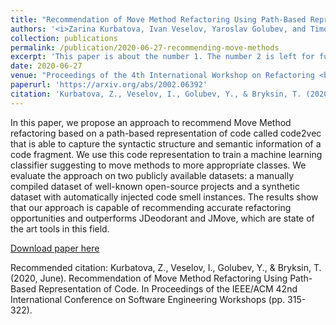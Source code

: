 ```yaml
---
title: "Recommendation of Move Method Refactoring Using Path-Based Representation of Code"
authors: '<i>Zarina Kurbatova, Ivan Veselov, Yaroslav Golubev, and Timofey Bryksin</i>'
collection: publications
permalink: /publication/2020-06-27-recommending-move-methods
excerpt: 'This paper is about the number 1. The number 2 is left for future work.'
date: 2020-06-27
venue: "Proceedings of the 4th International Workshop on Refactoring <b>(IWoR'20)</b>"
paperurl: 'https://arxiv.org/abs/2002.06392'
citation: 'Kurbatova, Z., Veselov, I., Golubev, Y., & Bryksin, T. (2020, June). Recommendation of Move Method Refactoring Using Path-Based Representation of Code. In Proceedings of the IEEE/ACM 42nd International Conference on Software Engineering Workshops (pp. 315-322).'
---
```

In this paper, we propose an approach to recommend Move Method refactoring based on a path-based representation of code 
called code2vec that is able to capture the syntactic structure and semantic information of a code fragment. 
We use this code representation to train a machine learning classifier suggesting to move methods to more 
appropriate classes. We evaluate the approach on two publicly available datasets: a manually compiled dataset of
well-known open-source projects and a synthetic dataset with automatically injected code smell instances. The results 
show that our approach is capable of recommending accurate refactoring opportunities and outperforms JDeodorant and
JMove, which are state of the art tools in this field.

[Download paper here](https://arxiv.org/pdf/2002.06392.pdf)

Recommended citation: Kurbatova, Z., Veselov, I., Golubev, Y., & Bryksin, T. (2020, June). Recommendation of Move Method Refactoring Using Path-Based Representation of Code. In Proceedings of the IEEE/ACM 42nd International Conference on Software Engineering Workshops (pp. 315-322).